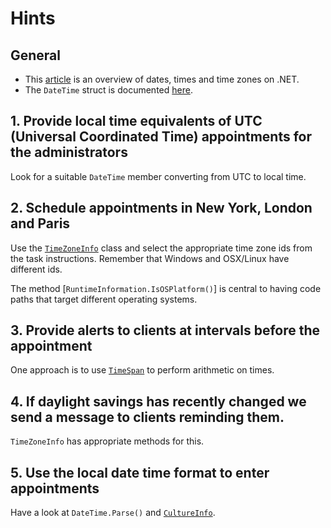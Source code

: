 # Hints

## General

- This [article][time-overview] is an overview of dates, times and time zones on .NET.
- The `DateTime` struct is documented [here][date-time].

## 1. Provide local time equivalents of UTC (Universal Coordinated Time) appointments for the administrators

Look for a suitable `DateTime` member converting from UTC to local time.

## 2. Schedule appointments in New York, London and Paris

Use the [`TimeZoneInfo`][time-zone-info] class and select the appropriate time zone ids from the task instructions. Remember that Windows and OSX/Linux have different ids.

The method [`RuntimeInformation.IsOSPlatform()`] is central to having code paths that target different operating systems.

## 3. Provide alerts to clients at intervals before the appointment

One approach is to use [`TimeSpan`][time-span] to perform arithmetic on times.

## 4. If daylight savings has recently changed we send a message to clients reminding them.

`TimeZoneInfo` has appropriate methods for this.

## 5. Use the local date time format to enter appointments

Have a look at `DateTime.Parse()` and [`CultureInfo`][culture-info].

[time-overview]: https://docs.microsoft.com/en-us/dotnet/standard/datetime/
[date-time]: https://docs.microsoft.com/en-us/dotnet/api/system.datetime
[time-span]: https://docs.microsoft.com/en-us/dotnet/api/system.timespan
[culture-info]: https://docs.microsoft.com/en-us/dotnet/api/system.globalization.cultureinfo
[time-zone-info]: https://docs.microsoft.com/en-us/dotnet/api/system.timezoneinfo